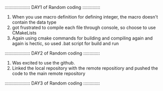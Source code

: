 ::::::::::::::::::::  DAY1 of Random coding ::::::::::::::

1. When you use macro definition for defining integer, the macro doesn't contain the data type
2. got frustrated to compile each file through console, so choose to use CMakeLists
3. Again using cmake commands for building and compiling again and again is hectic, so used .bat script for build and run

::::::::::::::::::::  DAY2 of Random coding  :::::::::::::

1. Was excited to use the github.
2. Linked the local repository with the remote repositiory and pushed the code to the main remote repository

::::::::::::::::::::  DAY3 of Random coding  :::::::::::::

